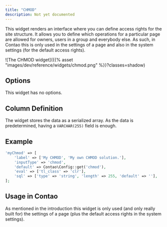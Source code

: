 ```yaml
---
title: "CHMOD"
description: Not yet documented
---
```


This widget renders an interface where you can define access rights for the site structure. It allows you to define
which operations for a particular page are allowed for owners, users in a group and everybody else. As such, in Contao
this is only used in the settings of a page and also in the system settings (for the default access rights).

![The CHMOD widget]({{% asset "images/dev/reference/widgets/chmod.png" %}}?classes=shadow)

## Options

This widget has no options.

## Column Definition

The widget stores the data as a serialized array. As the data is predetermined, having a `VARCHAR(255)` field is enough.

## Example

```php
'myChmod' => [
    'label' => ['My CHMOD', 'My own CHMOD solution.'],
    'inputType' => 'chmod',
    'default' => Contao\Config::get('chmod'),
    'eval' => ['tl_class' => 'clr'],
    'sql' => ['type' => 'string', 'length' => 255, 'default' => ''],
];
```

## Usage in Contao

As mentioned in the introduction this widget is only used (and only really built for) the settings of a page (plus the
default access rights in the system settings).
